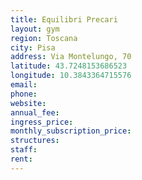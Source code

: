 ```yaml
---
title: Equilibri Precari
layout: gym
region: Toscana
city: Pisa
address: Via Montelungo, 70
latitude: 43.7248153686523
longitude: 10.3843364715576
email: 
phone: 
website: 
annual_fee: 
ingress_price: 
monthly_subscription_price: 
structures: 
staff: 
rent: 
---
```


